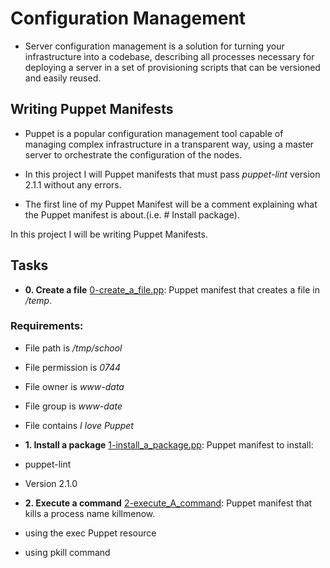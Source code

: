 # Configuration Management

* Server configuration management is a solution for turning your infrastructure into a codebase, describing all processes necessary for deploying a server in a set of provisioning scripts that can be versioned and easily reused.

## Writing Puppet Manifests
* Puppet is a popular configuration management tool capable of managing complex infrastructure in a transparent way, using a master server to orchestrate the configuration of the nodes.

* In this project I will Puppet manifests that must pass *puppet-lint* version 2.1.1 without any errors.

* The first line of my Puppet Manifest will be a comment explaining what the Puppet manifest is about.(i.e. # Install package).

In this project I will be writing Puppet Manifests.

## Tasks

* **0. Create a file**
[0-create_a_file.pp](./0-create_a_file.pp): Puppet manifest that creates a file in */temp*.
### Requirements:
* File path is */tmp/school*
* File permission is *0744*
* File owner is *www-data*
* File group is *www-date*
* File contains *I love Puppet*

* **1. Install a package**
[1-install_a_package.pp](./1-install_a_package.pp): Puppet manifest to install:
* puppet-lint
* Version 2.1.0

* **2. Execute a command**
[2-execute_A_command](./2-execute_a_command): Puppet manifest that kills a process name killmenow.
* using the exec Puppet resource
* using pkill command

